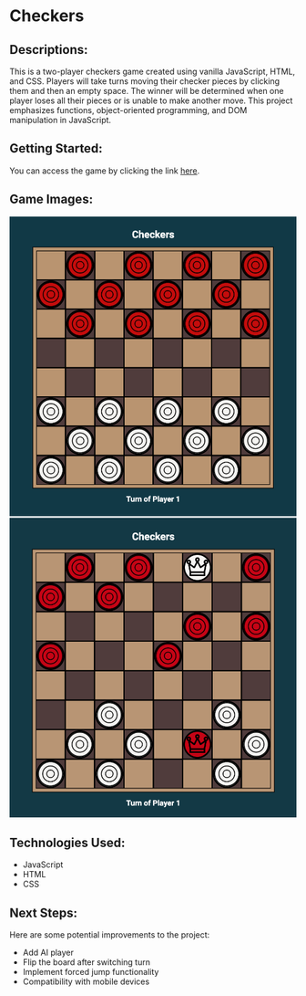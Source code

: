 # Checkers

## Descriptions:

This is a two-player checkers game created using vanilla JavaScript, HTML, and CSS. Players will take turns moving their checker pieces by clicking them and then an empty space. The winner will be determined when one player loses all their pieces or is unable to make another move. This project emphasizes functions, object-oriented programming, and DOM manipulation in JavaScript.

## Getting Started:

You can access the game by clicking the link [here](https://debiddo618.github.io/checker-js/).

## Game Images:

![Game Start](./images/gameStart.png)
![Game Play](./images/gamePlay.png)

## Technologies Used:

- JavaScript
- HTML
- CSS

## Next Steps:

Here are some potential improvements to the project:

- Add AI player
- Flip the board after switching turn
- Implement forced jump functionality
- Compatibility with mobile devices
